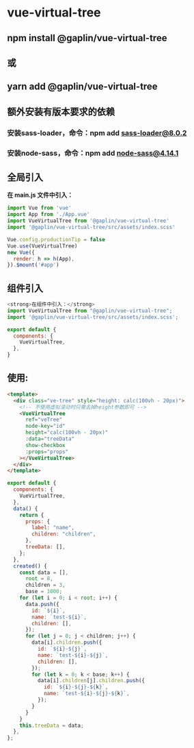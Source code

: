 # vue-virtual-tree

## npm install @gaplin/vue-virtual-tree

## 或

## yarn add @gaplin/vue-virtual-tree

## 额外安装有版本要求的依赖

### 安装sass-loader，命令：npm add sass-loader@8.0.2

### 安装node-sass，命令：npm add node-sass@4.14.1

## 全局引入
<strong>在 main.js 文件中引入：</strong>

```js
import Vue from 'vue'
import App from './App.vue'
import VueVirtualTree from '@gaplin/vue-virtual-tree'
import '@gaplin/vue-virtual-tree/src/assets/index.scss'

Vue.config.productionTip = false
Vue.use(VueVirtualTree)
new Vue({
  render: h => h(App),
}).$mount('#app')
```
## 组件引入

```js
<strong>在组件中引入：</strong>
import VueVirtualTree from "@gaplin/vue-virtual-tree";
import '@gaplin/vue-virtual-tree/src/assets/index.scss';

export default {
  components: {
    VueVirtualTree,
  },
}
```
## 使用:
```html
<template>
  <div class="ve-tree" style="height: calc(100vh - 20px)">
    <!-- 不使用虚拟滚动时只需去掉height参数即可 -->
    <VueVirtualTree
      ref="veTree"
      node-key="id"
      height="calc(100vh - 20px)"
      :data="treeData"
      show-checkbox
      :props="props"
    ></VueVirtualTree>
  </div>
</template>
```
```js
export default {
  components: {
    VueVirtualTree,
  },
  data() {
    return {
      props: {
        label: "name",
        children: "children",
      },
      treeData: [],
    };
  },
  created() {
    const data = [],
      root = 8,
      children = 3,
      base = 1000;
    for (let i = 0; i < root; i++) {
      data.push({
        id: `${i}`,
        name: `test-${i}`,
        children: [],
      });
      for (let j = 0; j < children; j++) {
        data[i].children.push({
          id: `${i}-${j}`,
          name: `test-${i}-${j}`,
          children: [],
        });
        for (let k = 0; k < base; k++) {
          data[i].children[j].children.push({
            id: `${i}-${j}-${k}`,
            name: `test-${i}-${j}-${k}`,
          });
        }
      }
    }
    this.treeData = data;
  },
};
```
